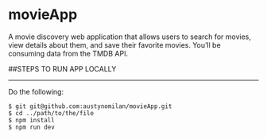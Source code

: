 # movieApp
A movie discovery web application that allows users to search for movies, view details about them, and save their favorite movies. You’ll be consuming data from the TMDB API.

##STEPS TO RUN APP LOCALLY
***
Do the following:
```
$ git git@github.com:austynomilan/movieApp.git
$ cd ../path/to/the/file
$ npm install
$ npm run dev
```